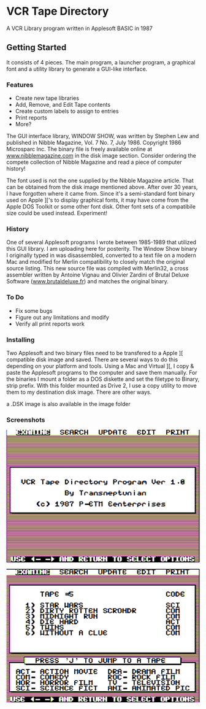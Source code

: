 # VCR Tape Directory

A VCR Library program written in Applesoft BASIC in 1987

## Getting Started

It consists of 4 pieces. The main program, a launcher program, a graphical font and a utility library to generate a GUI-like interface.

### Features

* Create new tape libraries
* Add, Remove, and Edit Tape contents
* Create custom labels to assign to entries
* Print reports
* More?

The GUI interface library, WINDOW SHOW, was written by Stephen Lew and published in Nibble Magazine, Vol. 7 No. 7, July 1986. Copyright 1986 Microsparc Inc. The binary file is freely available online at www.nibblemagazine.com in the disk image section.  Consider ordering the compete collection of Nibble Magazine and read a piece of computer history!

The font used is not the one supplied by the Nibble Magazine article. That can be obtained from the disk image mentioned above. After over 30 years, I have forgotten where it came from. Since it's a semi-standard font binary used on Apple ]['s to display graphical fonts, it may have come from the Apple DOS Toolkit or some other font disk. Other font sets of a compatibile size could be used instead. Experiment!

### History
One of several Applesoft programs I wrote between 1985-1989 that utilized this GUI library. I am uploading here for posterity. The Window Show binary I originally typed in was disassembled, converted to a text file on a modern Mac and modified for Merlin compatibility to closely match the original source listing. This new source file was compiled with Merlin32, a cross assembler written by Antoine Vignau and Olivier Zardini of Brutal Deluxe Software (www.brutaldeluxe.fr) and matches the original binary.

### To Do
* Fix some bugs
* Figure out any limitations and modify
* Verify all print reports work

### Installing

Two Applesoft and two binary files need to be transfered to a Apple ][ compatible disk image and saved. There are several ways to do this depending on your platform and tools. Using a Mac and Virtual ][, I copy & paste the Applesoft programs to the computer and save them manually. For the binaries I mount a folder as a DOS diskette and set the filetype to Binary, strip prefix. With this folder mounted as Drive 2, I use a copy utility to move them to my destination disk image. There are other ways.

a .DSK image is also available in the image folder

### Screenshots
![Main](https://raw.githubusercontent.com/transneptunian/Applesoft-VCR_Tape_Directory/master/screenshots/main-screen.png)



![Browse](https://raw.githubusercontent.com/transneptunian/Applesoft-VCR_Tape_Directory/master/screenshots/browse.png)
